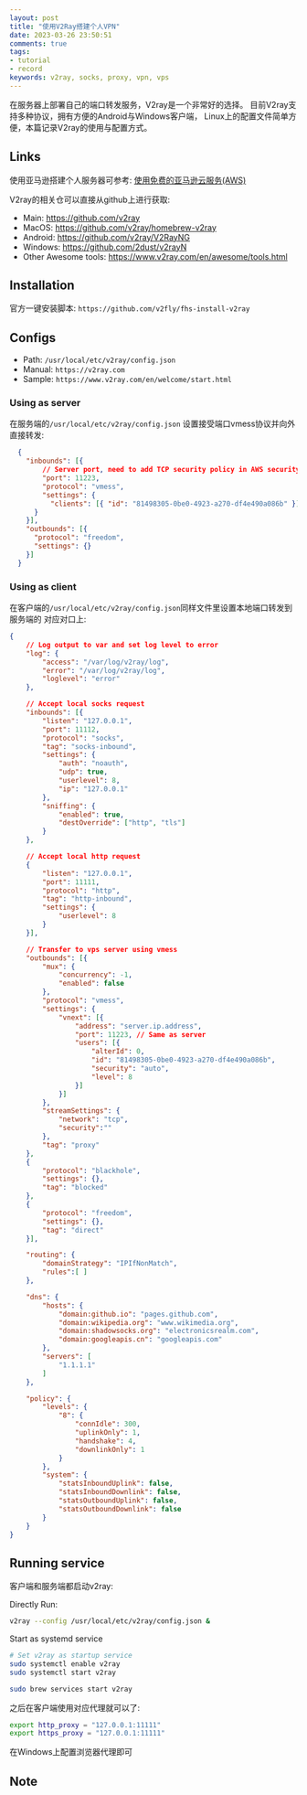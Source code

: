```yaml
---
layout: post
title: "使用V2Ray搭建个人VPN"
date: 2023-03-26 23:50:51
comments: true
tags:
- tutorial
- record
keywords: v2ray, socks, proxy, vpn, vps
---
```


在服务器上部署自己的端口转发服务，V2ray是一个非常好的选择。
目前V2ray支持多种协议，拥有方便的Android与Windows客户端，
Linux上的配置文件简单方便，本篇记录V2ray的使用与配置方式。

<!--more-->

## Links

使用亚马逊搭建个人服务器可参考: [使用免费的亚马逊云服务(AWS)][1]

V2ray的相关仓可以直接从github上进行获取:

- Main: https://github.com/v2ray
- MacOS: https://github.com/v2ray/homebrew-v2ray
- Android: https://github.com/v2ray/V2RayNG
- Windows: https://github.com/2dust/v2rayN
- Other Awesome tools: https://www.v2ray.com/en/awesome/tools.html

## Installation

官方一键安装脚本: `https://github.com/v2fly/fhs-install-v2ray`

## Configs

- Path: `/usr/local/etc/v2ray/config.json`
- Manual: `https://v2ray.com`
- Sample: `https://www.v2ray.com/en/welcome/start.html`

### Using as server

在服务端的`/usr/local/etc/v2ray/config.json` 设置接受端口vmess协议并向外直接转发:

```json /usr/local/etc/v2ray/config.json
  {
    "inbounds": [{
        // Server port, need to add TCP security policy in AWS security group
        "port": 11223,
        "protocol": "vmess",
        "settings": {
          "clients": [{ "id": "81498305-0be0-4923-a270-df4e490a086b" }] // Same as client
      }
    }],
    "outbounds": [{
      "protocol": "freedom",
      "settings": {}
    }]
  }
```

### Using as client

在客户端的`/usr/local/etc/v2ray/config.json`同样文件里设置本地端口转发到服务端的
对应对口上:

```json /usr/local/etc/v2ray/config.json
{
    // Log output to var and set log level to error
    "log": {
        "access": "/var/log/v2ray/log",
        "error": "/var/log/v2ray/log",
        "loglevel": "error"
    },

    // Accept local socks request
    "inbounds": [{
        "listen": "127.0.0.1",
        "port": 11112,
        "protocol": "socks",
        "tag": "socks-inbound",
        "settings": {
            "auth": "noauth",
            "udp": true,
            "userlevel": 8,
            "ip": "127.0.0.1"
        },
        "sniffing": {
            "enabled": true,
            "destOverride": ["http", "tls"]
        }
    },

    // Accept local http request
    {
        "listen": "127.0.0.1",
        "port": 11111,
        "protocol": "http",
        "tag": "http-inbound",
        "settings": {
            "userlevel": 8
        }
    }],

    // Transfer to vps server using vmess
    "outbounds": [{
        "mux": {
            "concurrency": -1,
            "enabled": false
        },
        "protocol": "vmess",
        "settings": {
            "vnext": [{
                "address": "server.ip.address",
                "port": 11223, // Same as server
                "users": [{
                    "alterId": 0,
                    "id": "81498305-0be0-4923-a270-df4e490a086b",
                    "security": "auto",
                    "level": 8
                }]
            }]
        },
        "streamSettings": {
            "network": "tcp",
            "security":""
        },
        "tag": "proxy"
    },
    {
        "protocol": "blackhole",
        "settings": {},
        "tag": "blocked"
    },
    {
        "protocol": "freedom",
        "settings": {},
        "tag": "direct"
    }],

    "routing": {
        "domainStrategy": "IPIfNonMatch",
        "rules":[ ]
    },

    "dns": {
        "hosts": {
            "domain:github.io": "pages.github.com",
            "domain:wikipedia.org": "www.wikimedia.org",
            "domain:shadowsocks.org": "electronicsrealm.com",
            "domain:googleapis.cn": "googleapis.com"
        },
        "servers": [
            "1.1.1.1"
        ]
    },

    "policy": {
        "levels": {
            "8": {
                "connIdle": 300,
                "uplinkOnly": 1,
                "handshake": 4,
                "downlinkOnly": 1
            }
        },
        "system": {
            "statsInboundUplink": false,
            "statsInboundDownlink": false,
            "statsOutboundUplink": false,
            "statsOutboundDownlink": false
        }
    }
}
```

## Running service

客户端和服务端都启动v2ray:

Directly Run:

```sh
v2ray --config /usr/local/etc/v2ray/config.json &
```

Start as systemd service

```sh Linux
# Set v2ray as startup service
sudo systemctl enable v2ray
sudo systemctl start v2ray
```

```sh MacOS
sudo brew services start v2ray
```

之后在客户端使用对应代理就可以了:

```sh linux/unix
export http_proxy = "127.0.0.1:11111"
export https_proxy = "127.0.0.1:11111"
```

在Windows上配置浏览器代理即可

## Note

[1]: https://silentming.net/blog/2019/03/03/aws/
